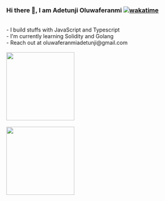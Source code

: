 ### Hi there 👋, I am Adetunji Oluwaferanmi [![wakatime](https://wakatime.com/badge/user/82fc010c-9e78-44cc-87c7-b93dbb77e763.svg)](https://wakatime.com/@82fc010c-9e78-44cc-87c7-b93dbb77e763)
<br>
- I build stuffs with JavaScript and Typescript
<br>
- I'm currently learning Solidity and Golang
<br>
- Reach out at oluwaferanmiadetunji@gmail.com

<br/>
<br/>


<a href="https://github.com/oluwaferanmiadetunji">
  <img height="180em" src="https://github-readme-stats.vercel.app/api?username=oluwaferanmiadetunji&theme=buefy&show_icons=true" />
  <br/>
  <br/>
  <img height="180em" src="https://github-readme-stats.vercel.app/api/top-langs/?username=oluwaferanmiadetunji&theme=buefy&layout=compact" />
</a>
